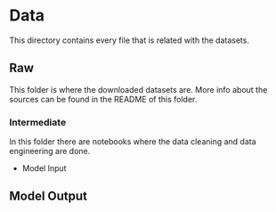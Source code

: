 # Data

This directory contains every file that is  related with the datasets.

## Raw 

This folder is where the downloaded datasets are. More info about the sources can be found in the README of this folder.

### Intermediate
In this folder there are notebooks where the data cleaning and data engineering are done.
-  Model Input

## Model Output


